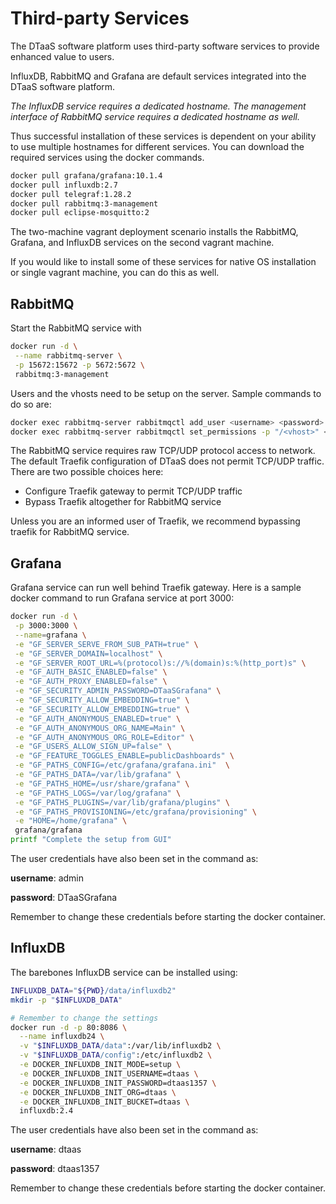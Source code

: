 # Third-party Services

The DTaaS software platform uses third-party software services
to provide enhanced value to users.

InfluxDB, RabbitMQ and Grafana are default services
integrated into the DTaaS software platform.

_The InfluxDB service requires a dedicated hostname. The management
interface of RabbitMQ service requires a dedicated hostname as well._

Thus successful installation of these services
is dependent on your ability to use
multiple hostnames for different services. You can download the required
services using the docker commands.

```sh
docker pull grafana/grafana:10.1.4
docker pull influxdb:2.7
docker pull telegraf:1.28.2
docker pull rabbitmq:3-management
docker pull eclipse-mosquitto:2
```

The two-machine vagrant deployment scenario installs the RabbitMQ, Grafana, and
InfluxDB services on the second vagrant machine.

If you would like to install some of these services for native OS
installation or single vagrant machine, you can do this as well.

## RabbitMQ

Start the RabbitMQ service with

```bash
docker run -d \
 --name rabbitmq-server \
 -p 15672:15672 -p 5672:5672 \
 rabbitmq:3-management
```

Users and the vhosts need to be setup on the server. Sample commands to do so are:

```bash
docker exec rabbitmq-server rabbitmqctl add_user <username> <password>
docker exec rabbitmq-server rabbitmqctl set_permissions -p "/<vhost>" <username> ".*" ".*" ".*"
```

The RabbitMQ service requires raw TCP/UDP protocol access to network.
The default Traefik configuration of DTaaS does not permit
TCP/UDP traffic. There are two possible choices here:

* Configure Traefik gateway to permit TCP/UDP traffic
* Bypass Traefik altogether for RabbitMQ service

Unless you are an informed user of Traefik, we recommend bypassing traefik
for RabbitMQ service.

## Grafana

Grafana service can run well behind Traefik gateway. Here is a sample docker
command to run Grafana service at port 3000:

```bash
docker run -d \
 -p 3000:3000 \
 --name=grafana \
 -e "GF_SERVER_SERVE_FROM_SUB_PATH=true" \
 -e "GF_SERVER_DOMAIN=localhost" \
 -e "GF_SERVER_ROOT_URL=%(protocol)s://%(domain)s:%(http_port)s" \
 -e "GF_AUTH_BASIC_ENABLED=false" \
 -e "GF_AUTH_PROXY_ENABLED=false" \
 -e "GF_SECURITY_ADMIN_PASSWORD=DTaaSGrafana" \
 -e "GF_SECURITY_ALLOW_EMBEDDING=true" \
 -e "GF_SECURITY_ALLOW_EMBEDDING=true" \
 -e "GF_AUTH_ANONYMOUS_ENABLED=true" \
 -e "GF_AUTH_ANONYMOUS_ORG_NAME=Main" \
 -e "GF_AUTH_ANONYMOUS_ORG_ROLE=Editor" \
 -e "GF_USERS_ALLOW_SIGN_UP=false" \
 -e "GF_FEATURE_TOGGLES_ENABLE=publicDashboards" \
 -e "GF_PATHS_CONFIG=/etc/grafana/grafana.ini"  \
 -e "GF_PATHS_DATA=/var/lib/grafana" \
 -e "GF_PATHS_HOME=/usr/share/grafana" \
 -e "GF_PATHS_LOGS=/var/log/grafana" \
 -e "GF_PATHS_PLUGINS=/var/lib/grafana/plugins" \
 -e "GF_PATHS_PROVISIONING=/etc/grafana/provisioning" \
 -e "HOME=/home/grafana" \
 grafana/grafana
printf "Complete the setup from GUI"
```

The user credentials have also been set in the command as:

**username**: admin

**password**: DTaaSGrafana

Remember to change these credentials before starting the docker container.

## InfluxDB

The barebones InfluxDB service can be installed using:

```bash
INFLUXDB_DATA="${PWD}/data/influxdb2"
mkdir -p "$INFLUXDB_DATA"

# Remember to change the settings
docker run -d -p 80:8086 \
  --name influxdb24 \
  -v "$INFLUXDB_DATA/data":/var/lib/influxdb2 \
  -v "$INFLUXDB_DATA/config":/etc/influxdb2 \
  -e DOCKER_INFLUXDB_INIT_MODE=setup \
  -e DOCKER_INFLUXDB_INIT_USERNAME=dtaas \
  -e DOCKER_INFLUXDB_INIT_PASSWORD=dtaas1357 \
  -e DOCKER_INFLUXDB_INIT_ORG=dtaas \
  -e DOCKER_INFLUXDB_INIT_BUCKET=dtaas \
  influxdb:2.4
```

The user credentials have also been set in the command as:

**username**: dtaas

**password**: dtaas1357

Remember to change these credentials before starting the docker container.
